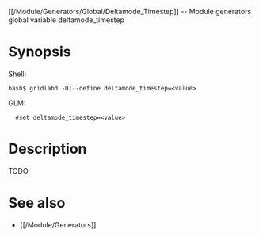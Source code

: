 [[/Module/Generators/Global/Deltamode_Timestep]] -- Module generators global variable deltamode_timestep

# Synopsis
Shell:
~~~
bash$ gridlabd -D|--define deltamode_timestep=<value>
~~~
GLM:
~~~
  #set deltamode_timestep=<value>
~~~

# Description

TODO

# See also
* [[/Module/Generators]]
